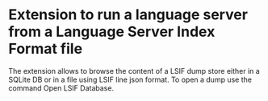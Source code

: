 # Extension to run a language server from a Language Server Index Format file

The extension allows to browse the content of a LSIF dump store either in a SQLite DB or in a file using LSIF line json format. To open a dump use the command Open LSIF Database.